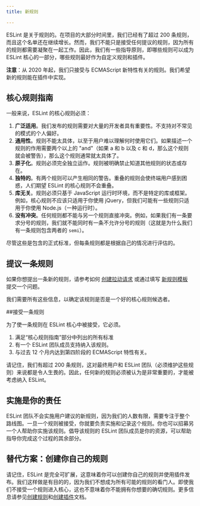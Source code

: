 ```yaml
---
title: 新规则

---
```


ESLint 是关于规则的。在项目的大部分时间里，我们已经有了超过 200 条规则，而且这个名单还在继续增长。然而，我们不能只是接受任何提议的规则，因为所有的规则都需要凝聚在一起工作。因此，我们有一些指导原则，即哪些规则可以成为 ESLint 核心的一部分，哪些规则最好作为自定义规则和插件。

**注意**：从 2020 年起，我们只接受与 ECMAScript 新特性有关的规则。我们希望新的规则能在插件中实现。

## 核心规则指南

一般来说，ESLint 的核心规则必须：

1. **广泛适用**。我们发布的规则需要对大量的开发者具有重要性。不支持对不常见的模式的个人偏好。
1. **通用性**。规则不能太具体，以至于用户难以理解何时使用它们。如果描述一个规则的作用需要两个以上的 "and"（如果 a 和 b 以及 c 和 d，那么这个规则就会被警告），那么这个规则通常就太具体了。
1. **原子化**。规则必须完全独立运作。规则被明确禁止知道其他规则的状态或存在。
1. **独特的**。有两个规则可以产生相同的警告。重叠的规则会使终端用户感到困惑，人们期望 ESLint 的核心规则不会重叠。
1. **库无关**。规则必须只基于 JavaScript 运行时环境，而不是特定的库或框架。例如，核心规则不应该只适用于你使用 jQuery，但我们可能有一些规则只适用于你使用 Node.js（一种运行时）。
1. **没有冲突**。任何规则都不能与另一个规则直接冲突。例如，如果我们有一条要求分号的规则，我们就不能同时有一条不允许分号的规则（这就是为什么我们有一条规则包含两者的 `semi`）。

尽管这些是包含的正式标准，但每条规则都是根据自己的情况进行评估的。

## 提议一条规则

如果你想提出一条新的规则，请参考如何 [创建拉动请求](/docs/developer-guide/contributing/pull-requests) 或通过填写 [新规则模板](https://github.com/eslint/eslint/issues/new/choose) 提交一个问题。

我们需要所有这些信息，以确定该规则是否是一个好的核心规则候选者。

##接受一条规则

为了使一条规则在 ESLint 核心中被接受，它必须。

1. 满足“核心规则指南”部分中列出的所有标准
1. 有一个 ESLint 团队成员支持纳入该规则。
1. 与过去 12 个月内达到第四阶段的 ECMAScript 特性有关。

请记住，我们有超过 200 条规则，这对最终用户和 ESLint 团队（必须维护这些规则）来说都是令人生畏的。因此，任何新的规则必须被认为是非常重要的，才能被考虑纳入 ESLint。

## 实施是你的责任

ESLint 团队不会实施用户建议的新规则，因为我们的人数有限，需要专注于整个路线图。一旦一个规则被接受，你就要负责实施和记录这个规则。你也可以招募另一个人帮助你实施该规则。倡导该规则的 ESLint 团队成员是你的资源，可以帮助指导你完成这个过程的其余部分。

## 替代方案：创建你自己的规则

请记住，ESLint 是完全可扩展，这意味着你可以创建你自己的规则并使用插件发布。我们这样做是有目的的，因为我们不想成为所有可能的规则的看门人。即使我们不接受一个规则进入核心，这也不意味着你不能拥有你想要的确切规则。更多信息请参见[创建规则](../working-with-rules)和[创建插件](../working-with-plugins)文档。
